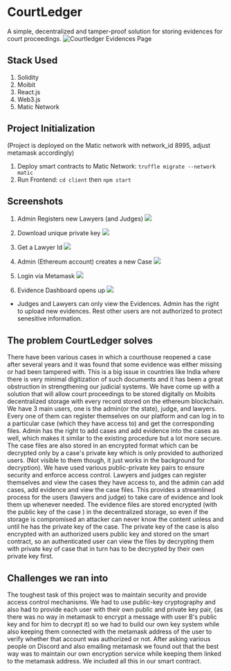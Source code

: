 # CourtLedger

A simple, decentralized and tamper-proof solution for storing evidences for court proceedings.
![Courtledger Evidences Page](https://i.imgur.com/LSM8d5p.png)

## Stack Used
1. Solidity
2. Moibit
3. React.js
4. Web3.js
5. Matic Network

## Project Initialization
(Project is deployed on the Matic network with network_id 8995, adjust metamask accordingly)

1. Deploy smart contracts to Matic Network: ``truffle migrate --network matic``
2. Run Frontend: ``cd client`` then ``npm start``

## Screenshots
1. Admin Registers new Lawyers (and Judges)
![](https://i.imgur.com/QSdzZD1.png)

2. Download unique private key
![](https://i.imgur.com/PgpTdYv.png)

3. Get a Lawyer Id
![](https://i.imgur.com/8WTUECi.png)

4. Admin (Ethereum account) creates a new Case
![](https://i.imgur.com/KhSExIf.png)

5. Login via Metamask
![](https://i.imgur.com/mljboxr.png)

6. Evidence Dashboard opens up
![](https://i.imgur.com/TJX4pCV.png)

* Judges and Lawyers can only view the Evidences. Admin has the right to upload new evidences. Rest other users are not authorized to protect senesitive information.
## The problem CourtLedger solves
There have been various cases in which a courthouse reopened a case after several years and it was found that some evidence was either missing or had been tampered with. This is a big issue in countries like India where there is very minimal digitization of such documents and it has been a great obstruction in strengthening our judicial systems. We have come up with a solution that will allow court proceedings to be stored digitally on Moibits decentralized storage with every record stored on the ethereum blockchain. We have 3 main users, one is the admin(or the state), judge, and lawyers. Every one of them can register themselves on our platform and can log in to a particular case (which they have access to) and get the corresponding files.
Admin has the right to add cases and add evidence into the cases as well, which makes it similar to the existing procedure but a lot more secure. The case files are also stored in an encrypted format which can be decrypted only by a case's private key which is only provided to authorized users. (Not visible to them though, it just works in the background for decryption). We have used various public-private key pairs to ensure security and enforce access control. Lawyers and judges can register themselves and view the cases they have access to, and the admin can add cases, add evidence and view the case files. This provides a streamlined process for the users (lawyers and judge) to take care of evidence and look them up whenever needed.
The evidence files are stored encrypted (with the public key of the case ) in the decentralized storage, so even if the storage is compromised an attacker can never know the content unless and until he has the private key of the case. The private key of the case is also encrypted with an authorized users public key and stored on the smart contract, so an authenticated user can view the files by decrypting them with private key of case that in turn has to be decrypted by their own private key first.

## Challenges we ran into
The toughest task of this project was to maintain security and provide access control mechanisms. We had to use public-key cryptography and also had to provide each user with their own public and private key pair, (as there was no way in metamask to encrypt a message with user B's public key and for him to decrypt it) so we had to build our own key system while also keeping them connected with the metamask address of the user to verify whether that account was authorized or not. After asking various people on Discord and also emailing metamask we found out that the best way was to maintain our own encryption service while keeping them linked to the metamask address. We included all this in our smart contract.
